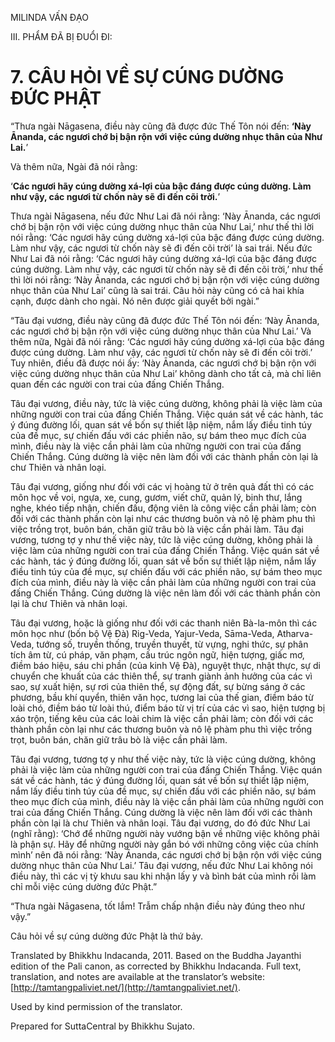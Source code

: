  

MILINDA VẤN ĐẠO

III. PHẨM ĐÃ BỊ ĐUỔI ĐI:

# 7\. CÂU HỎI VỀ SỰ CÚNG DƯỜNG ĐỨC PHẬT

“Thưa ngài Nāgasena, điều này cũng đã được đức Thế Tôn nói đến: **‘Này Ānanda, các ngươi chớ bị bận rộn với việc cúng dường nhục thân của Như Lai.**’

Và thêm nữa, Ngài đã nói rằng:

‘**Các ngươi hãy cúng dường xá-lợi của bậc đáng được cúng dường. Làm như vậy, các ngươi từ chốn này sẽ đi đến cõi trời.**’

Thưa ngài Nāgasena, nếu đức Như Lai đã nói rằng: ‘Này Ānanda, các ngươi chớ bị bận rộn với việc cúng dường nhục thân của Như Lai,’ như thế thì lời nói rằng: ‘Các ngươi hãy cúng dường xá-lợi của bậc đáng được cúng dường. Làm như vậy, các ngươi từ chốn này sẽ đi đến cõi trời’ là sai trái. Nếu đức Như Lai đã nói rằng: ‘Các ngươi hãy cúng dường xá-lợi của bậc đáng được cúng dường. Làm như vậy, các ngươi từ chốn này sẽ đi đến cõi trời,’ như thế thì lời nói rằng: ‘Này Ānanda, các ngươi chớ bị bận rộn với việc cúng dường nhục thân của Như Lai’ cũng là sai trái. Câu hỏi này cũng có cả hai khía cạnh, được dành cho ngài. Nó nên được giải quyết bởi ngài.”

“Tâu đại vương, điều này cũng đã được đức Thế Tôn nói đến: ‘Này Ānanda, các ngươi chớ bị bận rộn với việc cúng dường nhục thân của Như Lai.’ Và thêm nữa, Ngài đã nói rằng: ‘Các ngươi hãy cúng dường xá-lợi của bậc đáng được cúng dường. Làm như vậy, các ngươi từ chốn này sẽ đi đến cõi trời.’ Tuy nhiên, điều đã được nói ấy: ‘Này Ānanda, các ngươi chớ bị bận rộn với việc cúng dường nhục thân của Như Lai’ không dành cho tất cả, mà chỉ liên quan đến các người con trai của đấng Chiến Thắng.

Tâu đại vương, điều này, tức là việc cúng dường, không phải là việc làm của những người con trai của đấng Chiến Thắng. Việc quán sát về các hành, tác ý đúng đường lối, quan sát về bốn sự thiết lập niệm, nắm lấy điều tinh túy của đề mục, sự chiến đấu với các phiền não, sự bám theo mục đích của mình, điều này là việc cần phải làm của những người con trai của đấng Chiến Thắng. Cúng dường là việc nên làm đối với các thành phần còn lại là chư Thiên và nhân loại.

Tâu đại vương, giống như đối với các vị hoàng tử ở trên quả đất thì có các môn học về voi, ngựa, xe, cung, gươm, viết chữ, quản lý, binh thư, lắng nghe, khéo tiếp nhận, chiến đấu, động viên là công việc cần phải làm; còn đối với các thành phần còn lại như các thương buôn và nô lệ phàm phu thì việc trồng trọt, buôn bán, chăn giữ trâu bò là việc cần phải làm. Tâu đại vương, tương tợ y như thế việc này, tức là việc cúng dường, không phải là việc làm của những người con trai của đấng Chiến Thắng. Việc quán sát về các hành, tác ý đúng đường lối, quan sát về bốn sự thiết lập niệm, nắm lấy điều tinh túy của đề mục, sự chiến đấu với các phiền não, sự bám theo mục đích của mình, điều này là việc cần phải làm của những người con trai của đấng Chiến Thắng. Cúng dường là việc nên làm đối với các thành phần còn lại là chư Thiên và nhân loại.

Tâu đại vương, hoặc là giống như đối với các thanh niên Bà-la-môn thì các môn học như (bốn bộ Vệ Đà) Rig-Veda, Yajur-Veda, Sāma-Veda, Atharva-Veda, tướng số, truyền thống, truyền thuyết, từ vựng, nghi thức, sự phân tích âm từ, cú pháp, văn phạm, cấu trúc ngôn ngữ, hiện tượng, giấc mơ, điềm báo hiệu, sáu chi phần (của kinh Vệ Đà), nguyệt thực, nhật thực, sự di chuyển che khuất của các thiên thể, sự tranh giành ảnh hưởng của các vì sao, sự xuất hiện, sự rơi của thiên thể, sự động đất, sự bừng sáng ở các phương, bầu khí quyển, thiên văn học, tương lai của thế gian, điềm báo từ loài chó, điềm báo từ loài thú, điểm báo từ vị trí của các vì sao, hiện tượng bị xáo trộn, tiếng kêu của các loài chim là việc cần phải làm; còn đối với các thành phần còn lại như các thương buôn và nô lệ phàm phu thì việc trồng trọt, buôn bán, chăn giữ trâu bò là việc cần phải làm.

Tâu đại vương, tương tợ y như thế việc này, tức là việc cúng dường, không phải là việc làm của những người con trai của đấng Chiến Thắng. Việc quán sát về các hành, tác ý đúng đường lối, quan sát về bốn sự thiết lập niệm, nắm lấy điều tinh túy của đề mục, sự chiến đấu với các phiền não, sự bám theo mục đích của mình, điều này là việc cần phải làm của những người con trai của đấng Chiến Thắng. Cúng dường là việc nên làm đối với các thành phần còn lại là chư Thiên và nhân loại. Tâu đại vương, do đó đức Như Lai (nghĩ rằng): ‘Chớ để những người này vướng bận về những việc không phải là phận sự. Hãy để những người này gắn bó với những công việc của chính mình’ nên đã nói rằng: ‘Này Ānanda, các ngươi chớ bị bận rộn với việc cúng dường nhục thân của Như Lai.’ Tâu đại vương, nếu đức Như Lai không nói điều này, thì các vị tỳ khưu sau khi nhận lấy y và bình bát của mình rồi làm chỉ mỗi việc cúng dường đức Phật.”

“Thưa ngài Nāgasena, tốt lắm! Trẫm chấp nhận điều này đúng theo như vậy.”

Câu hỏi về sự cúng dường đức Phật là thứ bảy.

Translated by Bhikkhu Indacanda, 2011. Based on the Buddha Jayanthi edition of the Pali canon, as corrected by Bhikkhu Indacanda. Full text, translation, and notes are available at the translator’s website: [http://tamtangpaliviet.net/](http://tamtangpaliviet.net/).

Used by kind permission of the translator.

Prepared for SuttaCentral by Bhikkhu Sujato.